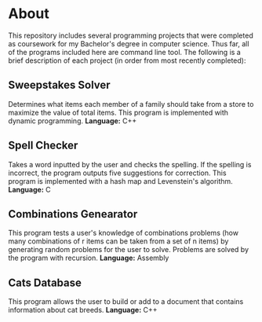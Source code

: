 # About
This repository includes several programming projects that were completed as coursework for my Bachelor's degree in computer science. Thus far, all of the programs included here are command line tool.
The following is a brief description of each project (in order from most recently completed):

## Sweepstakes Solver
Determines what items each member of a family should take from a store to maximize the value of total items. This program is implemented with dynamic programming.
**Language:** C++

## Spell Checker
Takes a word inputted by the user and checks the spelling. If the spelling is incorrect, the program outputs five suggestions for correction. This program is implemented with a hash map
and Levenstein's algorithm.
**Language:** C

## Combinations Genearator
This program tests a user's knowledge of combinations problems (how many combinations of r items can be taken from a set of n items) by generating random problems for the user
to solve. Problems are solved by the program with recursion.
**Language:** Assembly

## Cats Database
This program allows the user to build or add to a document that contains information about cat breeds.
**Language:** C++
